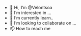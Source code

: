 - 👋 Hi, I’m @Velontsoa
- 👀 I’m interested in ...
- 🌱 I’m currently learn..
- 💞️ I’m looking to collaborate on ...
- 📫 How to reach me 

<!---
Velontsoa/Velontsoa is a ✨ special ✨ repository because its `README.md` (this file) appears on your GitHub profile.
You can click the Preview link to take a look at your changes.
--->
